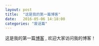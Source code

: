 ```yaml
---
layout: post
title:  "这是我的第一篇博客"
date:   2016-05-06 14:18:00
categories: "废话篇"
---
```


这是我的第一篇[博客](http://blog.hileone.com/) , 欢迎大家访问我的博客！

